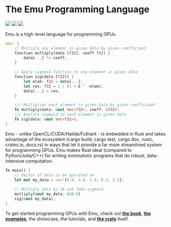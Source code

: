 <!--![a picture of a real-world emu](https://i.imgur.com/8CeUiar.jpg) -->

# The Emu Programming Language
![](https://img.shields.io/crates/d/em.svg) ![](https://img.shields.io/crates/v/em.svg) ![](https://img.shields.io/crates/l/em.svg)

Emu is a high-level language for programming GPUs.

```rust
emu! {
    // Multiply any element in given data by given coefficient
    function multiply(data [f32], coeff f32) {
        data[...] *= coeff;
    }
    
    // Apply sigmoid function to any element in given data
    function sig(data [f32]) {
        let elem: f32 = data[...];
        let res: f32 = 1 / (1 + E ^ -elem);
        data[...] = res;
    }

    /// Multiplies each element in given data by given coefficient
    fn multiply(data: &mut Vec<f32>, coeff: &f32);
    /// Applies sigmoid to each element in given data
    fn sig(data: &mut Vec<f32>);
}
```
Emu - unlike OpenCL/CUDA/Halide/Futhark - is embedded in Rust and takes advantage of the ecosystem (cargo build, cargo test, cargo doc, rustc, crates.io, docs.rs) in ways that let it provide a far more streamlined system for programming GPUs. Emu makes Rust ideal (compared to Python/Julia/C++) for writing minimalistic programs that do robust, data-intensive computation.
```rust
fn main() {
    // Vector of data to be operated on
    let mut my_data = vec![0.9, 3.8, 3.9, 8.2, 2.5];
    
    // Multiply data by 10 and take sigmoid
    multiply(&mut my_data, &10.0)
    sig(&mut my_data);
}
```

To get started programming GPUs with Emu, check out [**the book**](https://github.com/calebwin/emu/tree/master/book#the-emu-book), [**the examples**](https://github.com/calebwin/emu/tree/master/examples), the showcase, the tutorials, and [**the crate**](https://crates.io/crates/em) itself.
